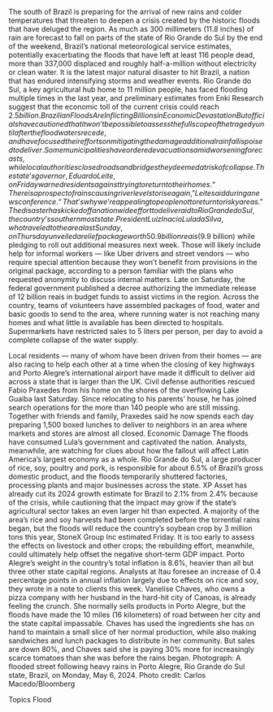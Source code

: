 The south of Brazil is preparing for the arrival of new rains and colder temperatures that threaten to deepen a crisis created by the historic floods that have deluged the region.
As much as 300 millimeters (11.8 inches) of rain are forecast to fall on parts of the state of Rio Grande do Sul by the end of the weekend, Brazil’s national meteorological service estimates, potentially exacerbating the floods that have left at least 116 people dead, more than 337,000 displaced and roughly half-a-million without electricity or clean water.
It is the latest major natural disaster to hit Brazil, a nation that has endured intensifying storms and weather events. Rio Grande do Sul, a key agricultural hub home to 11 million people, has faced flooding multiple times in the last year, and preliminary estimates from Enki Research suggest that the economic toll of the current crisis could reach $2.5 billion.
Brazilian Floods Are Inflicting Billions in Economic Devastation
But officials have cautioned that it won’t be possible to assess the full scope of the tragedy until after the floodwaters recede, and have focused their efforts on mitigating the damage additional rainfall is poised to deliver.
Some municipalities have ordered evacuations amid worsening forecasts, while local authorities closed roads and bridges they deemed at risk of collapse. The state’s governor, Eduardo Leite, on Friday warned residents against trying to return to their homes.
“There is a prospect of rains causing river levels to rise again,” Leite said during a news conference. “That’s why we’re appealing to people not to return to risky areas.”
The disaster has kicked off a nationwide effort to deliver aid to Rio Grande do Sul, the country’s southernmost state. President Luiz Inacio Lula da Silva, who traveled to the area last Sunday, on Thursday unveiled a relief package worth 50.9 billion reais ($9.9 billion) while pledging to roll out additional measures next week.
Those will likely include help for informal workers — like Uber drivers and street vendors — who require special attention because they won’t benefit from provisions in the original package, according to a person familiar with the plans who requested anonymity to discuss internal matters.
Late on Saturday, the federal government published a decree authorizing the immediate release of 12 billion reais in budget funds to assist victims in the region.
Across the country, teams of volunteers have assembled packages of food, water and basic goods to send to the area, where running water is not reaching many homes and what little is available has been directed to hospitals. Supermarkets have restricted sales to 5 liters per person, per day to avoid a complete collapse of the water supply.

Local residents — many of whom have been driven from their homes — are also racing to help each other at a time when the closing of key highways and Porto Alegre’s international airport have made it difficult to deliver aid across a state that is larger than the UK.
Civil defense authorities rescued Fabio Praxedes from his home on the shores of the overflowing Lake Guaiba last Saturday. Since relocating to his parents’ house, he has joined search operations for the more than 140 people who are still missing.
Together with friends and family, Praxedes said he now spends each day preparing 1,500 boxed lunches to deliver to neighbors in an area where markets and stores are almost all closed.
Economic Damage
The floods have consumed Lula’s government and captivated the nation. Analysts, meanwhile, are watching for clues about how the fallout will affect Latin America’s largest economy as a whole.
Rio Grande do Sul, a large producer of rice, soy, poultry and pork, is responsible for about 6.5% of Brazil’s gross domestic product, and the floods temporarily shuttered factories, processing plants and major businesses across the state.
XP Asset has already cut its 2024 growth estimate for Brazil to 2.1% from 2.4% because of the crisis, while cautioning that the impact may grow if the state’s agricultural sector takes an even larger hit than expected.
A majority of the area’s rice and soy harvests had been completed before the torrential rains began, but the floods will reduce the country’s soybean crop by 3 million tons this year, StoneX Group Inc estimated Friday. It is too early to assess the effects on livestock and other crops; the rebuilding effort, meanwhile, could ultimately help offset the negative short-term GDP impact.
Porto Alegre’s weight in the country’s total inflation is 8.6%, heavier than all but three other state capital regions. Analysts at Itau foresee an increase of 0.4 percentage points in annual inflation largely due to effects on rice and soy, they wrote in a note to clients this week.
Vanelise Chaves, who owns a pizza company with her husband in the hard-hit city of Canoas, is already feeling the crunch. She normally sells products in Porto Alegre, but the floods have made the 10 miles (16 kilometers) of road between her city and the state capital impassable.
Chaves has used the ingredients she has on hand to maintain a small slice of her normal production, while also making sandwiches and lunch packages to distribute in her community. But sales are down 80%, and Chaves said she is paying 30% more for increasingly scarce tomatoes than she was before the rains began.
Photograph: A flooded street following heavy rains in Porto Alegre, Rio Grande do Sul state, Brazil, on Monday, May 6, 2024. Photo credit: Carlos Macedo/Bloomberg

Topics
Flood
